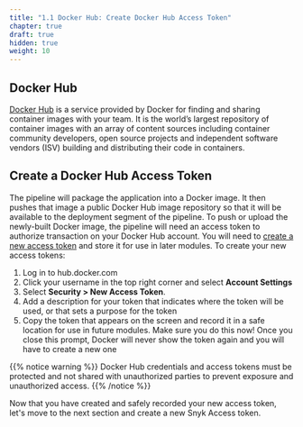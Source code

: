 ```yaml
---
title: "1.1 Docker Hub: Create Docker Hub Access Token"
chapter: true
draft: true
hidden: true
weight: 10
---
```


## Docker Hub

[Docker Hub][1] is a service provided by Docker for finding and sharing container images with your team. It is the world’s largest repository of container images with an array of content sources including container community developers, open source projects and independent software vendors (ISV) building and distributing their code in containers.

## Create a Docker Hub Access Token

The pipeline will package the application into a Docker image. It then pushes that image a public Docker Hub image repository so that it will be available to the deployment segment of the pipeline. To push or upload the newly-built Docker image, the pipeline will need an access token to authorize transaction on your Docker Hub account. You will need to [create a new access token][2] and store it for use in later modules. To create your new access tokens:


1. Log in to hub.docker.com
1. Click your username in the top right corner and select **Account Settings**
1. Select **Security > New Access Token**.
1. Add a description for your token that indicates where the token will be used, or that sets a purpose for the token
1. Copy the token that appears on the screen and record it in a safe location for use in future modules. Make sure you do this now! Once you close this prompt, Docker will never show the token again and you will have to create a new one

{{% notice warning %}}
Docker Hub credentials and access tokens must be protected and not shared with unauthorized parties to prevent exposure and unauthorized access.
{{% /notice %}}

Now that you have created and safely recorded your new access token, let's move to the next section and create a new Snyk Access token.


<!-- URL Links index -->
[1]: https://hub.docker.com/
[2]: https://docs.docker.com/docker-hub/access-tokens/
